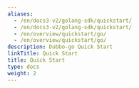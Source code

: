 ```yaml
---
aliases:
  - /en/docs3-v2/golang-sdk/quickstart/
  - /en/docs3-v2/golang-sdk/quickstart/
  - /en/overview/quickstart/go/
  - /en/overview/quickstart/go/
description: Dubbo-go Quick Start
linkTitle: Quick Start
title: Quick Start
type: docs
weight: 2
---
```


